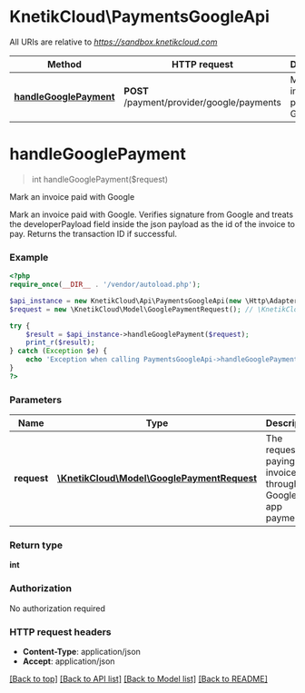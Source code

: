 # KnetikCloud\PaymentsGoogleApi

All URIs are relative to *https://sandbox.knetikcloud.com*

Method | HTTP request | Description
------------- | ------------- | -------------
[**handleGooglePayment**](PaymentsGoogleApi.md#handleGooglePayment) | **POST** /payment/provider/google/payments | Mark an invoice paid with Google


# **handleGooglePayment**
> int handleGooglePayment($request)

Mark an invoice paid with Google

Mark an invoice paid with Google. Verifies signature from Google and treats the developerPayload field inside the json payload as the id of the invoice to pay. Returns the transaction ID if successful.

### Example
```php
<?php
require_once(__DIR__ . '/vendor/autoload.php');

$api_instance = new KnetikCloud\Api\PaymentsGoogleApi(new \Http\Adapter\Guzzle6\Client());
$request = new \KnetikCloud\Model\GooglePaymentRequest(); // \KnetikCloud\Model\GooglePaymentRequest | The request for paying an invoice through a Google in-app payment

try {
    $result = $api_instance->handleGooglePayment($request);
    print_r($result);
} catch (Exception $e) {
    echo 'Exception when calling PaymentsGoogleApi->handleGooglePayment: ', $e->getMessage(), PHP_EOL;
}
?>
```

### Parameters

Name | Type | Description  | Notes
------------- | ------------- | ------------- | -------------
 **request** | [**\KnetikCloud\Model\GooglePaymentRequest**](../Model/GooglePaymentRequest.md)| The request for paying an invoice through a Google in-app payment | [optional]

### Return type

**int**

### Authorization

No authorization required

### HTTP request headers

 - **Content-Type**: application/json
 - **Accept**: application/json

[[Back to top]](#) [[Back to API list]](../../README.md#documentation-for-api-endpoints) [[Back to Model list]](../../README.md#documentation-for-models) [[Back to README]](../../README.md)


